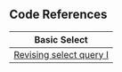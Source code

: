 ## Code References

| Basic Select      |
|-------------------|
[Revising select query I](https://github.com/Satyabratamishra246/hackerank-solutions/blob/59e897a86ae7036471a64ca4633bbff3fda241de/sql/basic-select/Revising%20the%20Select%20Query%20I.sql) |


